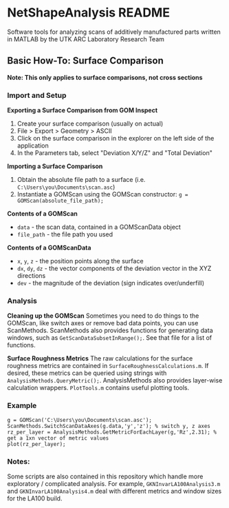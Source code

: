 # NetShapeAnalysis README
Software tools for analyzing scans of additively manufactured parts written in MATLAB by the UTK ARC Laboratory Research Team

## Basic How-To: Surface Comparison
**Note: This only applies to surface comparisons, not cross sections**

### Import and Setup
**Exporting a Surface Comparison from GOM Inspect**
1. Create your surface comparison (usually on actual)
1. File > Export > Geometry > ASCII
1. Click on the surface comparison in the explorer on the left side of the application
1. In the Parameters tab, select "Deviation X/Y/Z" and "Total Deviation"

**Importing a Surface Comparison**
1. Obtain the absolute file path to a surface (i.e. `C:\Users\you\Documents\scan.asc`)
1. Instantiate a GOMScan using the GOMScan constructor: `g = GOMScan(absolute_file_path);`

**Contents of a GOMScan**
- `data` - the scan data, contained in a GOMScanData object
- `file_path` - the file path you used

**Contents of a GOMScanData**
- `x`, `y`, `z` - the position points along the surface
- `dx`, `dy`, `dz` - the vector components of the deviation vector in the XYZ directions
- `dev` - the magnitude of the deviation (sign indicates over/underfill)

### Analysis
**Cleaning  up the GOMScan**
Sometimes you need to do things to the GOMScan, like switch axes or remove bad data points, you can use ScanMethods. ScanMethods also provides functions for generating data windows, such as `GetScanDataSubsetInRange();`. See that file for a list of functions.

**Surface Roughness Metrics**
The raw calculations for the surface roughness metrics are contained in `SurfaceRoughnessCalculations.m`. If desired, these metrics can be queried using strings with `AnalysisMethods.QueryMetric();`. AnalysisMethods also provides layer-wise calculation wrappers. `PlotTools.m` contains useful plotting tools.

### Example
```
g = GOMScan('C:\Users\you\Documents\scan.asc');
ScanMethods.SwitchScanDataAxes(g.data,'y','z'); % switch y, z axes
rz_per_layer = AnalysisMethods.GetMetricForEachLayer(g,'Rz',2.31); % get a 1xn vector of metric values
plot(rz_per_layer);
```

### Notes:
Some scripts are also contained in this repository which handle more exploratory / complicated analysis. For example, `GKNInvarLA100Analysis3.m` and `GKNInvarLA100Analysis4.m` deal with different metrics and window sizes for the LA100 build.
